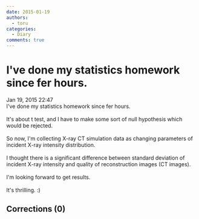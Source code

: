 ```yaml
---
date: 2015-01-19
authors:
  - toru
categories:
  - Diary
comments: true
---
```


# I've done my statistics homework since fer hours.
<div class="date">Jan 19, 2015 22:47</div>
<div id="post"><div id="body_show_ori">
I've done my statistics homework since fer hours.<br/><br/>It's about t test, and I have to make some sort of null hypothesis which would be rejected.<br/><br/>So now, I'm collecting X-ray CT simulation data as changing parameters of incident X-ray intensity distribution.<br/><br/>I thought there is a significant difference between standard deviation of incident X-ray intensity and quality of reconstruction images (CT images).<br/><br/>I'm looking forward to get results.<br/><br/>It's thrilling. :)
</div></div>

<!-- more -->


## Corrections (0)
